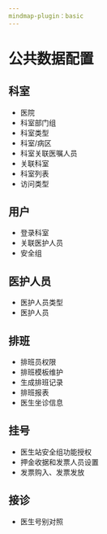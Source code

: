 ```yaml
---
mindmap-plugin：basic
---
```



# 公共数据配置

## 科室
- 医院
- 科室部门组
- 科室类型
- 科室/病区
- 科室关联医嘱人员
- 关联科室
- 科室列表
- 访问类型

## 用户
- 登录科室
- 关联医护人员
- 安全组

## 医护人员
- 医护人员类型
- 医护人员
## 排班
- 排班员权限
- 排班模板维护
- 生成排班记录
- 排班报表
- 医生坐诊信息
## 挂号
- 医生站安全组功能授权
- 押金收据和发票人员设置
- 发票购入、发票发放
## 接诊
- 医生号别对照